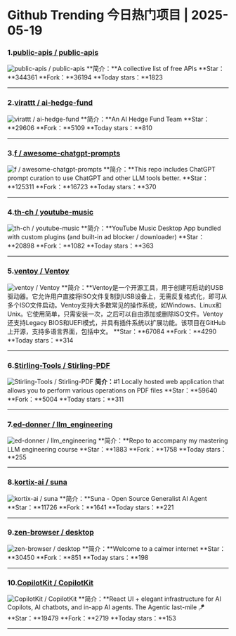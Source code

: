 # Github Trending 今日热门项目 | 2025-05-19
### 1.[public-apis / public-apis](https://github.com/public-apis/public-apis)

![public-apis / public-apis](https://repository-images.githubusercontent.com/54346799/e5ee272c-dfe1-40e5-b66b-b0a36e815254)
**简介：**A collective list of free APIs
**Star：**344361
**Fork：**36194
**Today stars：**1823

---

### 2.[virattt / ai-hedge-fund](https://github.com/virattt/ai-hedge-fund)

![virattt / ai-hedge-fund](https://opengraph.githubassets.com/5c20c48dbe6eda7429a36a46709846aad0884505ced6e36054a1c6d4f4eaca99/virattt/ai-hedge-fund)
**简介：**An AI Hedge Fund Team
**Star：**29606
**Fork：**5109
**Today stars：**810

---

### 3.[f / awesome-chatgpt-prompts](https://github.com/f/awesome-chatgpt-prompts)

![f / awesome-chatgpt-prompts](https://opengraph.githubassets.com/ac9be543e39922e1141faf91dd9e741521bbd526c2b2fb9eece751aefebd0646/f/awesome-chatgpt-prompts)
**简介：**This repo includes ChatGPT prompt curation to use ChatGPT and other LLM tools better.
**Star：**125311
**Fork：**16723
**Today stars：**370

---

### 4.[th-ch / youtube-music](https://github.com/th-ch/youtube-music)

![th-ch / youtube-music](https://repository-images.githubusercontent.com/182306991/ee1079d3-8ec7-4bff-813c-1726dc635405)
**简介：**YouTube Music Desktop App bundled with custom plugins (and built-in ad blocker / downloader)
**Star：**20898
**Fork：**1082
**Today stars：**363

---

### 5.[ventoy / Ventoy](https://github.com/ventoy/Ventoy)

![ventoy / Ventoy](https://opengraph.githubassets.com/244f9eb55a40586141911e87813528b5ffde9a5bfbdb07bae4471ebeb600fd63/ventoy/Ventoy)
**简介：**Ventoy是一个开源工具，用于创建可启动的USB驱动器。它允许用户直接将ISO文件复制到USB设备上，无需反复格式化，即可从多个ISO文件启动。Ventoy支持大多数常见的操作系统，如Windows、Linux和Unix。它使用简单，只需安装一次，之后可以自由添加或删除ISO文件。Ventoy还支持Legacy BIOS和UEFI模式，并具有插件系统以扩展功能。该项目在GitHub上开源，支持多语言界面，包括中文。
**Star：**67084
**Fork：**4290
**Today stars：**314

---

### 6.[Stirling-Tools / Stirling-PDF](https://github.com/Stirling-Tools/Stirling-PDF)

![Stirling-Tools / Stirling-PDF](https://opengraph.githubassets.com/21f3643301f0d07ba81f319c9eeac67d391fce2845d02471615cb97c99f9f8ec/Stirling-Tools/Stirling-PDF)
**简介：**#1 Locally hosted web application that allows you to perform various operations on PDF files
**Star：**59640
**Fork：**5004
**Today stars：**311

---

### 7.[ed-donner / llm_engineering](https://github.com/ed-donner/llm_engineering)

![ed-donner / llm_engineering](https://opengraph.githubassets.com/e2bb9a92bef06d69b5549b655b20ef9ca126f34b12e15978d83f6cd9fab18b29/ed-donner/llm_engineering)
**简介：**Repo to accompany my mastering LLM engineering course
**Star：**1883
**Fork：**1758
**Today stars：**255

---

### 8.[kortix-ai / suna](https://github.com/kortix-ai/suna)

![kortix-ai / suna](https://repository-images.githubusercontent.com/868173144/c12ebf0e-b8aa-4050-ba6a-e4edc7b999a6)
**简介：**Suna - Open Source Generalist AI Agent
**Star：**11726
**Fork：**1641
**Today stars：**221

---

### 9.[zen-browser / desktop](https://github.com/zen-browser/desktop)

![zen-browser / desktop](https://opengraph.githubassets.com/1aabbc8828d58c7ec0d8521e9fbef47a39390f05015fbbe9d2832b362ede8891/zen-browser/desktop)
**简介：**Welcome to a calmer internet
**Star：**30450
**Fork：**851
**Today stars：**198

---

### 10.[CopilotKit / CopilotKit](https://github.com/CopilotKit/CopilotKit)

![CopilotKit / CopilotKit](https://repository-images.githubusercontent.com/655515393/8e066b07-e1b9-42d1-9d8a-31e1d6375d3b)
**简介：**React UI + elegant infrastructure for AI Copilots, AI chatbots, and in-app AI agents. The Agentic last-mile 🪁
**Star：**19479
**Fork：**2719
**Today stars：**153

---

